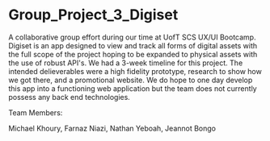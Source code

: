 # Group_Project_3_Digiset
 
A collaborative group effort during our time at UofT SCS UX/UI Bootcamp. Digiset is an app designed
to view and track all forms of digital assets with the full scope of the project hoping to be 
expanded to physical assets with the use of robust API's. We had a 3-week timeline for this project.
The intended delieverables were a high fidelity prototype, research to show how we got there, and a
promotional website. We do hope to one day develop this app into a functioning web application but
the team does not currently possess any back end technologies.

Team Members:

Michael Khoury,
Farnaz Niazi,
Nathan Yeboah,
Jeannot Bongo
